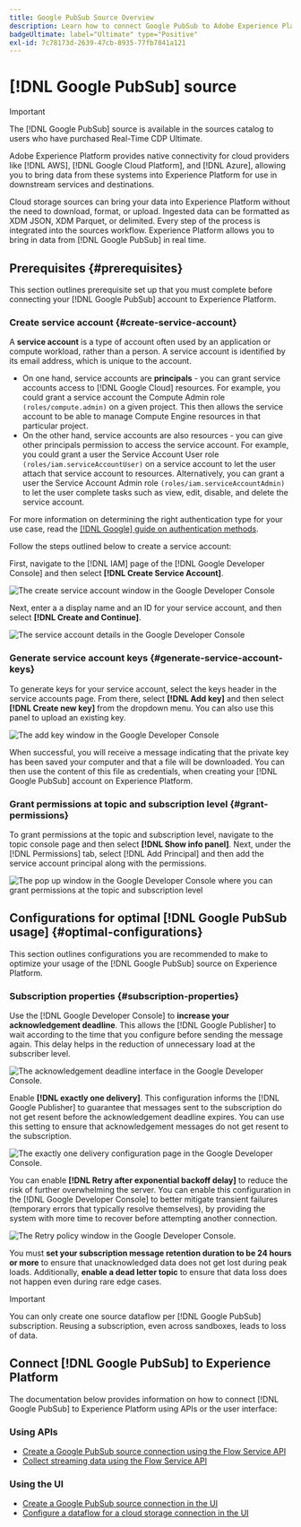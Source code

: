 ```yaml
---
title: Google PubSub Source Overview
description: Learn how to connect Google PubSub to Adobe Experience Platform using APIs or the user interface.
badgeUltimate: label="Ultimate" type="Positive"
exl-id: 7c78173d-2639-47cb-8935-77fb7841a121
---
```

# [!DNL Google PubSub] source

>[!IMPORTANT]
>
>The [!DNL Google PubSub] source is available in the sources catalog to users who have purchased Real-Time CDP Ultimate.

Adobe Experience Platform provides native connectivity for cloud providers like [!DNL AWS], [!DNL Google Cloud Platform], and [!DNL Azure], allowing you to bring data from these systems into Experience Platform for use in downstream services and destinations.

Cloud storage sources can bring your data into Experience Platform without the need to download, format, or upload. Ingested data can be formatted as XDM JSON, XDM Parquet, or delimited. Every step of the process is integrated into the sources workflow. Experience Platform allows you to bring in data from [!DNL Google PubSub] in real time.

## Prerequisites {#prerequisites}

This section outlines prerequisite set up that you must complete before connecting your [!DNL Google PubSub] account to Experience Platform.

### Create service account {#create-service-account}

A **service account** is a type of account often used by an application or compute workload, rather than a person. A service account is identified by its email address, which is unique to the account.

* On one hand, service accounts are **principals** - you can grant service accounts access to [!DNL Google Cloud] resources. For example, you could grant a service account the Compute Admin role `(roles/compute.admin)` on a given project. This then allows  the service account to be able to manage Compute Engine resources in that particular project.
* On the other hand, service accounts are also resources - you can give other principals permission to access the service account. For example, you could grant a user the Service Account User role `(roles/iam.serviceAccountUser)` on a service account to let the user attach that service account to resources. Alternatively, you can grant a user the Service Account Admin role `(roles/iam.serviceAccountAdmin)` to let the user complete tasks such as view, edit, disable, and delete the service account.

For more information on determining the right authentication type for your use case, read the [[!DNL Google] guide on authentication methods](https://cloud.google.com/docs/authentication).

Follow the steps outlined below to create a service account:

First, navigate to the [!DNL IAM] page of the [!DNL Google Developer Console] and then select **[!DNL Create Service Account]**.

![The create service account window in the Google Developer Console](../../images/tutorials/create/google-pubsub/create-service-account.png)

Next, enter a a display name and an ID for your service account, and then select **[!DNL Create and Continue]**.

![The service account details in the Google Developer Console](../../images/tutorials/create/google-pubsub/service-account-details.png)

### Generate service account keys {#generate-service-account-keys}

To generate keys for your service account, select the keys header in the service accounts page. From there, select **[!DNL Add key]** and then select **[!DNL Create new key]** from the dropdown menu. You can also use this panel to upload an existing key. 

![The add key window in the Google Developer Console](../../images/tutorials/create/google-pubsub/add-key.png)

When successful, you will receive a message indicating that the private key has been saved your computer and that a file will be downloaded. You can then use the content of this file as credentials, when creating your [!DNL Google PubSub] account on Experience Platform.

### Grant permissions at topic and subscription level {#grant-permissions}

To grant permissions at the topic and subscription level, navigate to the topic console page and then select **[!DNL Show info panel]**. Next, under the [!DNL Permissions] tab, select [!DNL Add Principal] and then add the service account principal along with the permissions.

![The pop up window in the Google Developer Console where you can grant permissions at the topic and subscription level](../../images/tutorials/create/google-pubsub/add-principal.png)

## Configurations for optimal [!DNL Google PubSub usage] {#optimal-configurations}

This section outlines configurations you are recommended to make to optimize your usage of the [!DNL Google PubSub] source on Experience Platform.

### Subscription properties {#subscription-properties}

Use the [!DNL Google Developer Console] to **increase your acknowledgement deadline**. This allows the [!DNL Google Publisher] to wait according to the time that you configure before sending the message again. This delay helps in the reduction of unnecessary load at the subscriber level.

![The acknowledgement deadline interface in the Google Developer Console.](../../images/tutorials/create/google-pubsub/acknowledgement-deadline.png)

Enable **[!DNL exactly one delivery]**. This configuration informs the [!DNL Google Publisher] to guarantee that messages sent to the subscription do not get resent before the acknowledgement deadline expires. You can use this setting to ensure that acknowledgement messages do not get resent to the subscription.

![The exactly one delivery configuration page in the Google Developer Console.](../../images/tutorials/create/google-pubsub/exactly-one-delivery.png)

You can enable **[!DNL Retry after exponential backoff delay]** to reduce the risk of further overwhelming the server. You can enable this configuration in the [!DNL Google Developer Console] to better mitigate transient failures (temporary errors that typically resolve themselves), by providing the system with more time to recover before attempting another connection.

![The Retry policy window in the Google Developer Console.](../../images/tutorials/create/google-pubsub/retry-policy.png)

You must **set your subscription message retention duration to be 24 hours or more** to ensure that unacknowledged data does not get lost during peak loads. Additionally, **enable a dead letter topic** to ensure that data loss does not happen even during rare edge cases.

>[!IMPORTANT]
>
>You can only create one source dataflow per [!DNL Google PubSub] subscription. Reusing a subscription, even across sandboxes, leads to loss of data.

## Connect [!DNL Google PubSub] to Experience Platform

The documentation below provides information on how to connect [!DNL Google PubSub] to Experience Platform using APIs or the user interface:

### Using APIs

* [Create a Google PubSub source connection using the Flow Service API](../../tutorials/api/create/cloud-storage/google-pubsub.md)
* [Collect streaming data using the Flow Service API](../../tutorials/api/collect/streaming.md)

### Using the UI

* [Create a Google PubSub source connection in the UI](../../tutorials/ui/create/cloud-storage/google-pubsub.md)
* [Configure a dataflow for a cloud storage connection in the UI](../../tutorials/ui/dataflow/streaming/cloud-storage-streaming.md)
